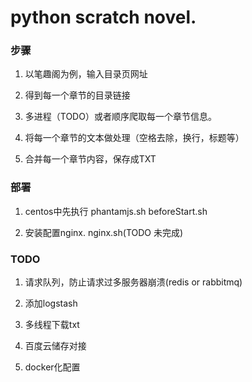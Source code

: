 # python scratch novel.

### 步骤

1. 以笔趣阁为例，输入目录页网址

2. 得到每一个章节的目录链接

3. 多进程（TODO）或者顺序爬取每一个章节信息。

4. 将每一个章节的文本做处理（空格去除，换行，标题等）

5. 合并每一个章节内容，保存成TXT

### 部署

1. centos中先执行 phantamjs.sh beforeStart.sh

2. 安装配置nginx. nginx.sh(TODO 未完成)

### TODO

1. 请求队列，防止请求过多服务器崩溃(redis or rabbitmq)

2. 添加logstash

3. 多线程下载txt

4. 百度云储存对接

5. docker化配置






